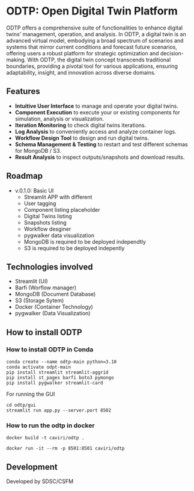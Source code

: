 # ODTP: Open Digital Twin Platform

ODTP offers a comprehensive suite of functionalities to enhance digital twins' management, operation, and analysis. In ODTP, a digital twin is an advanced virtual model, embodying a broad spectrum of scenarios and systems that mirror current conditions and forecast future scenarios, offering users a robust platform for strategic optimization and decision-making. With ODTP, the digital twin concept transcends traditional boundaries, providing a pivotal tool for various applications, ensuring adaptability, insight, and innovation across diverse domains.

## Features

- **Intuitive User Interface** to manage and operate your digital twins. 
- **Component Execution** to execute your or existing components for simulation, analysis or visualization.
- **Iteration Monitoring** to check digital twins iterations.
- **Log Analysis** to conveniently access and analyze container logs.
- **Workflow Design Tool** to design and run digital twins.
- **Schema Management & Testing** to restart and test different schemas for MongoDB / S3.
- **Result Analysis** to inspect outputs/snapshots and download results. 

## Roadmap

- v.0.1.0: Basic UI
    - Streamlit APP with different
    - User tagging
    - Component listing placeholder
    - Digital Twins listing
    - Snapshots listing
    - Workflow desginer
    - pygwalker data visualization
    - MongoDB is required to be deployed independtly
    - S3 is required to be deployed indepently 

## Technologies involved

- Streamlit (UI)
- Barfi (Worflow manager)
- MongoDB (Document Database)
- S3 (Storage Sytem)
- Docker (Container Technology)
- pygwalker (Data Visualization)

## How to install ODTP

### How to install ODTP in Conda

```
conda create --name odtp-main python=3.10
conda activate odpt-main
pip install streamlit streamlit-aggrid 
pip install st_pages barfi boto3 pymongo
pip install pygwalker streamlit-card
```

For running the GUI
```
cd odtp/gui
streamlit run app.py --server.port 8502
```

### How to run the odtp in docker
```
docker build -t caviri/odtp .
```

```
docker run -it --rm -p 8501:8501 caviri/odtp
```


## Development 

Developed by SDSC/CSFM

